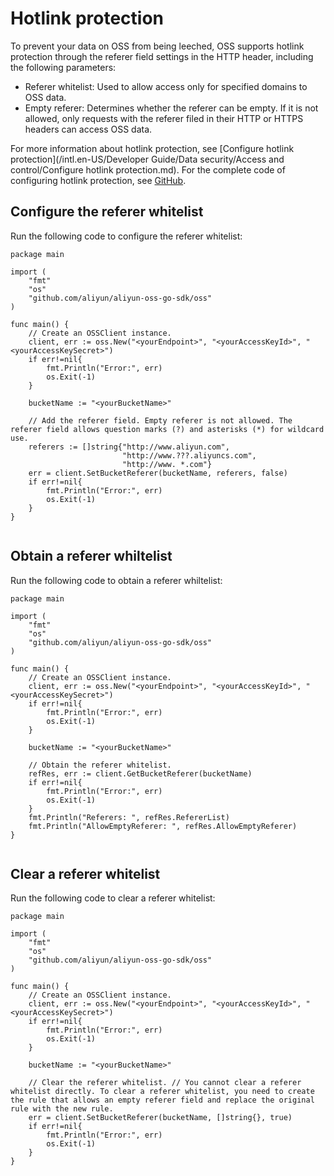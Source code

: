 # Hotlink protection

To prevent your data on OSS from being leeched, OSS supports hotlink protection through the referer field settings in the HTTP header, including the following parameters:

-   Referer whitelist: Used to allow access only for specified domains to OSS data.
-   Empty referer: Determines whether the referer can be empty. If it is not allowed, only requests with the referer filed in their HTTP or HTTPS headers can access OSS data.

For more information about hotlink protection, see [Configure hotlink protection](/intl.en-US/Developer Guide/Data security/Access and control/Configure hotlink protection.md). For the complete code of configuring hotlink protection, see [GitHub](https://github.com/aliyun/aliyun-oss-go-sdk/blob/master/sample/bucket_referer.go).

## Configure the referer whitelist

Run the following code to configure the referer whitelist:

```
package main

import (
    "fmt"
    "os"
    "github.com/aliyun/aliyun-oss-go-sdk/oss"
)

func main() {
    // Create an OSSClient instance.
    client, err := oss.New("<yourEndpoint>", "<yourAccessKeyId>", "<yourAccessKeySecret>")
    if err!=nil{
        fmt.Println("Error:", err)
        os.Exit(-1)
    }

    bucketName := "<yourBucketName>"

    // Add the referer field. Empty referer is not allowed. The referer field allows question marks (?) and asterisks (*) for wildcard use.
    referers := []string{"http://www.aliyun.com",
                         "http://www.???.aliyuncs.com",
                         "http://www. *.com"}
    err = client.SetBucketReferer(bucketName, referers, false)
    if err!=nil{
        fmt.Println("Error:", err)
        os.Exit(-1)
    }
}
            
```

## Obtain a referer whiltelist

Run the following code to obtain a referer whiltelist:

```
package main

import (
    "fmt"
    "os"
    "github.com/aliyun/aliyun-oss-go-sdk/oss"
)

func main() {
    // Create an OSSClient instance.
    client, err := oss.New("<yourEndpoint>", "<yourAccessKeyId>", "<yourAccessKeySecret>")
    if err!=nil{
        fmt.Println("Error:", err)
        os.Exit(-1)
    }

    bucketName := "<yourBucketName>"

    // Obtain the referer whitelist.
    refRes, err := client.GetBucketReferer(bucketName)
    if err!=nil{
        fmt.Println("Error:", err)
        os.Exit(-1)
    }
    fmt.Println("Referers: ", refRes.RefererList)
    fmt.Println("AllowEmptyReferer: ", refRes.AllowEmptyReferer)
}
            
```

## Clear a referer whitelist

Run the following code to clear a referer whitelist:

```
package main

import (
    "fmt"
    "os"
    "github.com/aliyun/aliyun-oss-go-sdk/oss"
)

func main() {
    // Create an OSSClient instance.
    client, err := oss.New("<yourEndpoint>", "<yourAccessKeyId>", "<yourAccessKeySecret>")
    if err!=nil{
        fmt.Println("Error:", err)
        os.Exit(-1)
    }

    bucketName := "<yourBucketName>"

    // Clear the referer whitelist. // You cannot clear a referer whitelist directly. To clear a referer whitelist, you need to create the rule that allows an empty referer field and replace the original rule with the new rule.
    err = client.SetBucketReferer(bucketName, []string{}, true)
    if err!=nil{
        fmt.Println("Error:", err)
        os.Exit(-1)
    }
}
            
```

